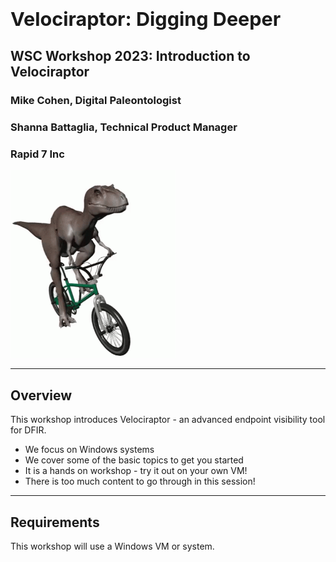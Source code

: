 <!-- .slide: class="title" -->

<h1 style="font-size: 4ex">Velociraptor: Digging Deeper</h1>

<div class="inset">

## WSC Workshop 2023: Introduction to Velociraptor

### Mike Cohen, Digital Paleontologist
### Shanna Battaglia, Technical Product Manager
### Rapid 7 Inc

</div>

<img src="/resources/velo_bike.gif" class="fixed" style=" right: 0px;  bottom: 00px; height: 300px; z-index: -10;"/>

---

<!-- .slide: class="content" -->
## Overview

This workshop introduces Velociraptor - an advanced endpoint
visibility tool for DFIR.

* We focus on Windows systems
* We cover some of the basic topics to get you started
* It is a hands on workshop - try it out on your own VM!
* There is too much content to go through in this session!

---

<!-- .slide: class="content" -->
## Requirements

This workshop will use a Windows VM or system.
